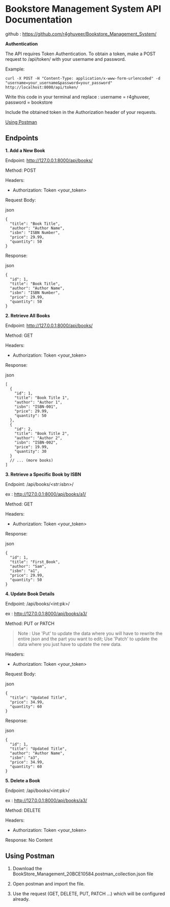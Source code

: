 # Bookstore Management System API Documentation


github : https://github.com/r4ghuveer/Bookstore_Management_System/

**Authentication**

The API requires Token Authentication. To obtain a token, make a POST request to /api/token/ with your username and password.

Example:

```curl -X POST -H "Content-Type: application/x-www-form-urlencoded" -d "username=your_username&password=your_password" http://localhost:8000/api/token/```

Write this code in your terminal and replace : username = r4ghuveer, password = bookstore

Include the obtained token in the Authorization header of your requests.

[Using Postman](#postman)

## Endpoints

**1. Add a New Book** 

Endpoint: http://127.0.0.1:8000/api/books/

Method: POST

Headers:

- Authorization: Token <your_token>

Request Body:

json

```
{
  "title": "Book Title",
  "author": "Author Name",
  "isbn": "ISBN Number",
  "price": 29.99,
  "quantity": 50
}
```

Response:

json

```
{
  "id": 1,
  "title": "Book Title",
  "author": "Author Name",
  "isbn": "ISBN Number",
  "price": 29.99,
  "quantity": 50
}
```


**2. Retrieve All Books**

Endpoint: http://127.0.0.1:8000/api/books/

Method: GET

Headers:

- Authorization: Token <your_token>

Response:

json

```
[
  {
    "id": 1,
    "title": "Book Title 1",
    "author": "Author 1",
    "isbn": "ISBN-001",
    "price": 29.99,
    "quantity": 50
  },
  {
    "id": 2,
    "title": "Book Title 2",
    "author": "Author 2",
    "isbn": "ISBN-002",
    "price": 19.99,
    "quantity": 30
  }
  // ... (more books)
]
```

**3. Retrieve a Specific Book by ISBN**

Endpoint: /api/books/\<str:isbn\>/

ex : http://127.0.0.1:8000/api/books/a1/

Method: GET

Headers:

- Authorization: Token <your_token>

Response:

json

```
{
  "id": 1,
  "title": "First_Book",
  "author": "Sam",
  "isbn": "a1",
  "price": 29.99,
  "quantity": 50
}
```

**4. Update Book Details**

Endpoint: /api/books/\<int:pk\>/

ex : http://127.0.0.1:8000/api/books/a3/

Method: PUT or PATCH

> Note : Use 'Put' to update the data where you will have to rewrite the entire json and the part you want to edit; Use 'Patch' to update the data where you just have to update the new data.

Headers:

- Authorization: Token <your_token>

Request Body:

json

```
{
  "title": "Updated Title",
  "price": 34.99,
  "quantity": 60
}
```

Response:

json

```
{
  "id": 1,
  "title": "Updated Title",
  "author": "Author Name",
  "isbn": "a3",
  "price": 34.99,
  "quantity": 60
}
```

**5. Delete a Book**

Endpoint: /api/books/\<int:pk\>/

ex : http://127.0.0.1:8000/api/books/a3/

Method: DELETE

Headers:

- Authorization: Token <your_token>

Response: No Content

## Using Postman
<a name="postman"></a>

1) Download the BookStore_Management_20BCE10584.postman_collection.json file

2) Open postman and import the file.

3) Use the request (GET, DELETE, PUT, PATCH ...) which will be configured already.


